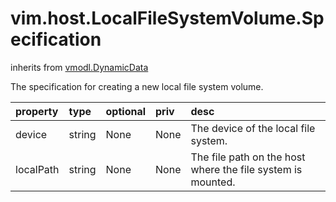 vim.host.LocalFileSystemVolume.Specification
============================================
inherits from [vmodl.DynamicData](docs/vmodl.DynamicData.md)


The specification for creating a new local file system volume.

| property | type | optional | priv | desc |
|:---------|:-----|:---------|:-----|:-----|
| device | string | None | None | The device of the local file system. |
| localPath | string | None | None | The file path on the host where the file system is mounted. |


